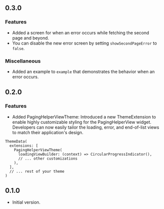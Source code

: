 ## 0.3.0

### Features
- Added a screen for when an error occurs while fetching the second page and beyond.
- You can disable the new error screen by setting `showSecondPageError` to `false`.

### Miscellaneous

- Added an example to `example` that demonstrates the behavior when an error occurs.

## 0.2.0

### Features
- Added PagingHelperViewTheme: Introduced a new ThemeExtension to enable highly customizable styling for the PagingHelperView widget. Developers can now easily tailor the loading, error, and end-of-list views to match their application's design.

```
ThemeData(
  extensions: [
    PagingHelperViewTheme(
      loadingViewBuilder: (context) => CircularProgressIndicator(),
      // ... other customizations
    ),
  ],
  // ... rest of your theme
)
```

## 0.1.0

* Initial version.
